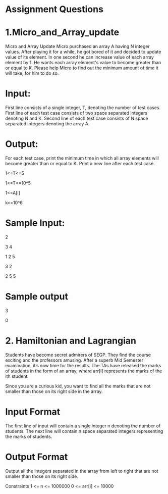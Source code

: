 # Assignment Questions
# 1.Micro_and_Array_update
 Micro and Array Update Micro purchased an array A having N integer values. After playing it for a while, he got bored of it and
 decided to update value of its element. In one second he can increase value of each array element by 1. He wants each array element's
 value to become greater than or equal to K. Please help Micro to find out the minimum amount of time it will take, for him to do so. 
 
# Input:
First line consists of a single integer, T, denoting the number of test cases. First line of each test case consists of two 
space separated integers denoting N and K. Second line of each test case consists of N space separated integers denoting the array A. 
 
# Output:
For each test case, print the minimum time in which all array elements will become greater than or equal to K. Print a new 
line after each test case. 

1<=T<=5

1<=T<=10^5

1<=A[i]

k<=10^6

# Sample Input:                                     
  2 
  
  3 4  
  
  1 2 5 
  
  3 2 
  
  2 5 5
  
# Sample output
  3
  
  0
  
# 2. Hamiltonian and Lagrangian  
 Students have become secret admirers of SEGP. They find the course exciting and the professors amusing. After a superb Mid Semester  examination, it’s now time for the results. The TAs have released the marks of students in the form of an array, where arr[i] represents  the marks of the ith student. 
 
 Since you are a curious kid, you want to find all the marks that are not smaller than those on its right side in the array. 
 
# Input Format
The first line of input will contain a single integer n denoting the number of students. The next line will contain n space separated integers representing the marks of students. 
 
# Output Format
 Output all the integers separated in the array from left to right that are not smaller than those on its right side. 
 
Constraints 
1 <= n <= 1000000 0 <= arr[i] <= 10000 

